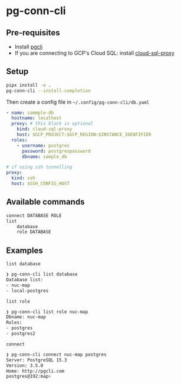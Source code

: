 # pg-conn-cli

## Pre-requisites

- Install [pgcli](https://www.pgcli.com/install)
- If you are connecting to GCP's Cloud SQL: install [cloud-sql-proxy](https://github.com/GoogleCloudPlatform/cloud-sql-proxy)

## Setup

```bash
pipx install -e .
pg-conn-cli --install-completion
```

Then create a config file in `~/.config/pg-conn-cli/db.yaml`

```yaml
- name: sammple-db
  hostname: localhost
  proxy: # this block is optional
    kind: cloud-sql-proxy
    host: $GCP_PROJECT:$GCP_REGION:$INSTANCE_IDENTIFIER
  roles:
    - username: postgres
      password: postgrespassword
      dbname: sample_db

# if using ssh tunnelling
proxy:
  kind: ssh
  host: $SSH_CONFIG_HOST
```

## Available commands

```bash
connect DATABASE ROLE
list
    database
    role DATABASE
```

## Examples

`list database`

```bash
❯ pg-conn-cli list database
Database list:
- nuc-map
- local-postgres
```

`list role`

```bash
❯ pg-conn-cli list role nuc-map
Dbname: nuc-map
Roles:
- postgres
- postgres2
```

`connect`

```bash
❯ pg-conn-cli connect nuc-map postgres
Server: PostgreSQL 15.3
Version: 3.5.0
Home: http://pgcli.com
postgres@192:map>
```
